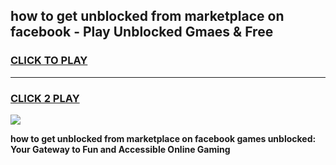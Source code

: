 
## how to get unblocked from marketplace on facebook - Play Unblocked Gmaes & Free
<h3>
<a href="https://news.freeplayer.one?title=how_to_get_unblocked_from_marketplace_on_facebook&ref=23F">CLICK TO PLAY</a></h3>
<hr>

<h3>
<a href="https://news.freeplayer.one?title=how_to_get_unblocked_from_marketplace_on_facebook&ref=23F">CLICK 2 PLAY</a>
  
</h3>

<a href="https://news.freeplayer.one?title=how_to_get_unblocked_from_marketplace_on_facebook&ref=23F/"><img src="https://clearcache.store/games.png"></a>


**how to get unblocked from marketplace on facebook games unblocked: Your Gateway to Fun and Accessible Online Gaming**
